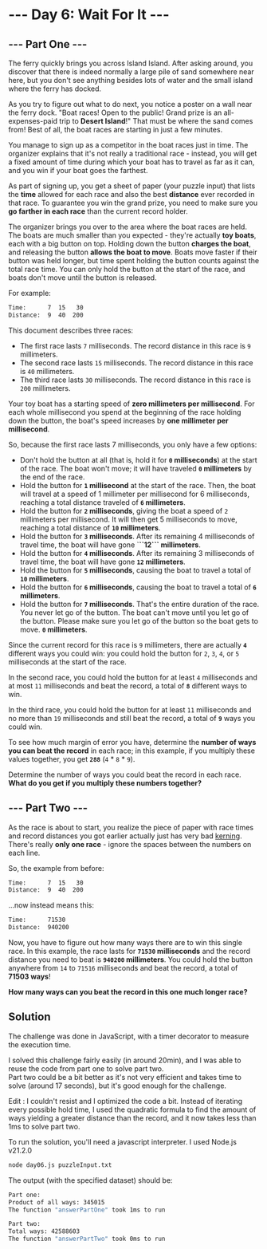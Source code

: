 # --- Day 6: Wait For It ---

## --- Part One ---

The ferry quickly brings you across Island Island. After asking around, you discover that there is indeed normally a large pile of sand somewhere near here, but you don't see anything besides lots of water and the small island where the ferry has docked.

As you try to figure out what to do next, you notice a poster on a wall near the ferry dock. "Boat races! Open to the public! Grand prize is an all-expenses-paid trip to **Desert Island**!" That must be where the sand comes from! Best of all, the boat races are starting in just a few minutes.

You manage to sign up as a competitor in the boat races just in time. The organizer explains that it's not really a traditional race - instead, you will get a fixed amount of time during which your boat has to travel as far as it can, and you win if your boat goes the farthest.

As part of signing up, you get a sheet of paper (your puzzle input) that lists the **time** allowed for each race and also the best **distance** ever recorded in that race. To guarantee you win the grand prize, you need to make sure you **go farther in each race** than the current record holder.

The organizer brings you over to the area where the boat races are held. The boats are much smaller than you expected - they're actually **toy boats**, each with a big button on top. Holding down the button **charges the boat**, and releasing the button **allows the boat to move**. Boats move faster if their button was held longer, but time spent holding the button counts against the total race time. You can only hold the button at the start of the race, and boats don't move until the button is released.

For example:

```txt
Time:      7  15   30
Distance:  9  40  200
```

This document describes three races:

* The first race lasts ```7``` milliseconds. The record distance in this race is ```9``` millimeters.
* The second race lasts ```15``` milliseconds. The record distance in this race is ```40``` millimeters.
* The third race lasts ```30``` milliseconds. The record distance in this race is ```200``` millimeters.

Your toy boat has a starting speed of **zero millimeters per millisecond**. For each whole millisecond you spend at the beginning of the race holding down the button, the boat's speed increases by **one millimeter per millisecond**.

So, because the first race lasts 7 milliseconds, you only have a few options:

* Don't hold the button at all (that is, hold it for **```0``` milliseconds**) at the start of the race. The boat won't move; it will have traveled **```0``` millimeters** by the end of the race.
* Hold the button for **```1``` millisecond** at the start of the race. Then, the boat will travel at a speed of 1 millimeter per millisecond for 6 milliseconds, reaching a total distance traveled of **```6``` millimeters**.
* Hold the button for **```2``` milliseconds**, giving the boat a speed of ```2``` millimeters per millisecond. It will then get 5 milliseconds to move, reaching a total distance of **```10``` millimeters**.
* Hold the button for **```3``` milliseconds**. After its remaining 4 milliseconds of travel time, the boat will have gone `**``12``` millimeters**.
* Hold the button for **```4``` milliseconds**. After its remaining 3 milliseconds of travel time, the boat will have gone **```12``` millimeters**.
* Hold the button for **```5``` milliseconds**, causing the boat to travel a total of **```10``` millimeters**.
* Hold the button for **```6``` milliseconds**, causing the boat to travel a total of **```6``` millimeters**.
* Hold the button for **```7``` milliseconds**. That's the entire duration of the race. You never let go of the button. The boat can't move until you let go of the button. Please make sure you let go of the button so the boat gets to move. **```0``` millimeters**.

Since the current record for this race is ```9``` millimeters, there are actually **```4```** different ways you could win: you could hold the button for ```2```, ```3```, ```4```, or ```5``` milliseconds at the start of the race.

In the second race, you could hold the button for at least ```4``` milliseconds and at most ```11``` milliseconds and beat the record, a total of **```8```** different ways to win.

In the third race, you could hold the button for at least ```11``` milliseconds and no more than ```19``` milliseconds and still beat the record, a total of **```9```** ways you could win.

To see how much margin of error you have, determine the **number of ways you can beat the record** in each race; in this example, if you multiply these values together, you get **```288```** (```4``` \* ```8``` \* ```9```).

Determine the number of ways you could beat the record in each race. **What do you get if you multiply these numbers together?**

## --- Part Two ---

As the race is about to start, you realize the piece of paper with race times and record distances you got earlier actually just has very bad [kerning](https://en.wikipedia.org/wiki/Kerning). There's really **only one race** - ignore the spaces between the numbers on each line.

So, the example from before:

```txt
Time:      7  15   30
Distance:  9  40  200
```

...now instead means this:

```txt
Time:      71530
Distance:  940200
```

Now, you have to figure out how many ways there are to win this single race. In this example, the race lasts for **```71530``` milliseconds** and the record distance you need to beat is **```940200``` millimeters**. You could hold the button anywhere from ```14``` to ```71516``` milliseconds and beat the record, a total of **71503 ways**!

**How many ways can you beat the record in this one much longer race?**

## Solution

The challenge was done in JavaScript, with a timer decorator to measure the execution time.

I solved this challenge fairly easily (in around 20min), and I was able to reuse the code from part one to solve part two.  
Part two could be a bit better as it's not very efficient and takes time to solve (around 17 seconds), but it's good enough for the challenge.  

Edit : I couldn't resist and I optimized the code a bit. Instead of iterating every possible hold time, I used the quadratic formula to find the amount of ways yielding a greater distance than the record, and it now takes less than 1ms to solve part two.

To run the solution, you'll need a javascript interpreter. I used Node.js v21.2.0

```zsh
node day06.js puzzleInput.txt
```

The output (with the specified dataset) should be:

```zsh
Part one:
Product of all ways: 345015
The function "answerPartOne" took 1ms to run

Part two:
Total ways: 42588603
The function "answerPartTwo" took 0ms to run
```
